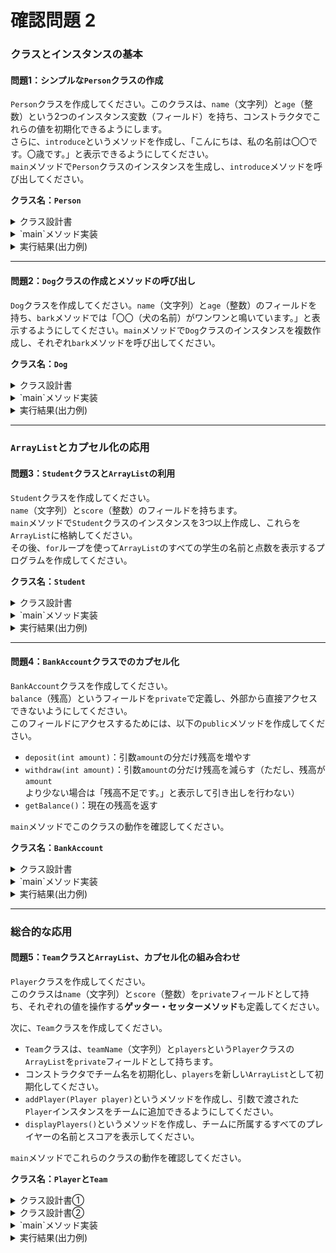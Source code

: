 # 確認問題 2

### クラスとインスタンスの基本

#### 問題1：シンプルな`Person`クラスの作成

`Person`クラスを作成してください。このクラスは、`name`（文字列）と`age`（整数）という2つのインスタンス変数（フィールド）を持ち、コンストラクタでこれらの値を初期化できるようにします。  
さらに、`introduce`というメソッドを作成し、「こんにちは、私の名前は〇〇です。〇歳です。」と表示できるようにしてください。  
`main`メソッドで`Person`クラスのインスタンスを生成し、`introduce`メソッドを呼び出してください。

**クラス名：`Person`**

<details>
    <summary>クラス設計書</summary>
    <div>

| 項目         | 詳細                       |
| :----------- | :------------------------- |
| **クラス** |                            |
| ファイル名   | `Person.java`              |
| クラス名     | `Person`                   |
|              |                            |
| **コンストラクタ** |                        |
| コンストラクタ名 | `Person`                   |
| 引数1        | `String name`              |
| 引数2        | `int age`                  |
| 機能         | 引数で渡された `age` の値を、フィールドの `age` に代入します。 |
|              |                            |
| **フィールド①** |                            |
| 変数名       | `name`                     |
| データ型     | `String`                   |
| アクセス修飾子 | -                          |
| 初期値       | -                          |
| 説明         | 人物の名前を保持します。   |
|              |                            |
| **フィールド②** |                            |
| 変数名       | `age`                      |
| データ型     | `int`                      |
| アクセス修飾子 | -                          |
| 初期値       | -                          |
| 説明         | 人物の年齢を保持します。   |
|              |                            |
| **メソッド** |                            |
| メソッド名   | `introduce`                |
| アクセス修飾子 | `public`                   |
| 引数         | -                          |
| 戻り値       | `void`                     |
| 機能         | フィールド `name` と `age` の値を使って、自己紹介文をコンソールに表示します。 |

    </div>
</details>

<details>
    <summary>`main`メソッド実装</summary>
    <div>

| 項番                 | 詳細                                         |
| :------------------- | :------------------------------------------- |
| 1      | `Main` クラス(Main.java)を作成し、`main`メソッドを定義します。 |
| 2      | `Person` クラスのインスタンスを生成します。このとき、コンストラクタに名前と年齢の値を渡します。 |
| 3      | 生成したインスタンスの `introduce` メソッドを呼び出します。 |

    </div>
</details>

<details>
    <summary>実行結果(出力例)</summary>
    <div>

```
こんにちは、私の名前は山田です。25歳です。
```

    </div>
</details>

<!-- **回答例：**

```java
public class Person {
    String name;
    int age;

    public Person(String name, int age) {
        this.name = name;
        this.age = age;
    }

    public void introduce() {
        System.out.println("こんにちは、私の名前は" + this.name + "です。" + this.age + "歳です。");
    }

    public static void main(String[] args) {
        // Personクラスのインスタンスを生成
        Person person1 = new Person("山田", 25);
        
        // introduceメソッドを呼び出し
        person1.introduce();
    }
}
``` -->

-----

#### 問題2：`Dog`クラスの作成とメソッドの呼び出し

`Dog`クラスを作成してください。`name`（文字列）と`age`（整数）のフィールドを持ち、`bark`メソッドでは「〇〇（犬の名前）がワンワンと鳴いています。」と表示するようにしてください。`main`メソッドで`Dog`クラスのインスタンスを複数作成し、それぞれ`bark`メソッドを呼び出してください。

**クラス名：`Dog`**

<details>
    <summary>クラス設計書</summary>
    <div>

| 項目         | 詳細                             |
| :----------- | :------------------------------- |
| **クラス** |                                  |
| クラス名     | `Dog`                            |
| ファイル名   | `Dog.java`                       |
| 概要         | 犬の情報を管理し、鳴き声を出力するクラスです。 |
|              |                                  |
| **フィールド** |                                  |
| 変数名       | `name`                           |
| データ型     | `String`                         |
| アクセス修飾子 | デフォルト                     |
| 説明         | 犬の名前を保持します。         |
| 変数名       | `age`                            |
| データ型     | `int`                            |
| アクセス修飾子 | デフォルト                     |
| 説明         | 犬の年齢を保持します。         |
|              |                                  |
| **コンストラクタ** |                                  |
| コンストラクタ名 | `Dog`                            |
| 引数1        | `String name`                    |
| 引数2        | `int age`                        |
| 機能         | 引数で渡された値を各フィールドに代入し、インスタンスを初期化します。 |
|              |                                  |
| **メソッド** |                                  |
| メソッド名   | `bark`                           |
| アクセス修飾子 | `public`                         |
| 引数         | なし                             |
| 戻り値       | `void`                           |
| 機能         | フィールド `name` の値を使って、犬の鳴き声を表す文字列をコンソールに表示します。 |

    </div>
</details>

<details>
    <summary>`main`メソッド実装</summary>
    <div>

| 項番 | 詳細                                         |
| :--- | :------------------------------------------- |
| 1    | `Main` クラス(Main.java)を作成し、`main`メソッドを定義します。  |
| 2    | `Dog` クラスのインスタンスを**複数**生成します。 |
| 3    | それぞれのインスタンスの `bark` メソッドを呼び出します。 |
    </div>
</details>

<details>
    <summary>実行結果(出力例)</summary>
    <div>

```
ポチがワンワンと鳴いています。
ケンがワンワンと鳴いています。
```

    </div>
</details>

<!-- **回答例：**

```java
public class Dog {
    String name;
    int age;

    public Dog(String name, int age) {
        this.name = name;
        this.age = age;
    }

    public void bark() {
        System.out.println(this.name + "がワンワンと鳴いています。");
    }

    public static void main(String[] args) {
        Dog dog1 = new Dog("ポチ", 3);
        Dog dog2 = new Dog("ケン", 5);
        
        dog1.bark();
        dog2.bark();
    }
}
``` -->

-----

### `ArrayList`とカプセル化の応用

#### 問題3：`Student`クラスと`ArrayList`の利用

`Student`クラスを作成してください。  
`name`（文字列）と`score`（整数）のフィールドを持ちます。  
`main`メソッドで`Student`クラスのインスタンスを3つ以上作成し、これらを`ArrayList`に格納してください。  
その後、`for`ループを使って`ArrayList`のすべての学生の名前と点数を表示するプログラムを作成してください。

**クラス名：`Student`**

<details>
    <summary>クラス設計書</summary>
    <div>

| 項目         | 詳細                             |
| :----------- | :------------------------------- |
| **クラス** |                                  |
| クラス名     | `Student`                        |
| ファイル名   | `Student.java`                   |
| 概要         | 学生の名前と点数を管理するクラスです。 |
|              |                                  |
| **フィールド** |                                  |
| 変数名       | `name`                           |
| データ型     | `String`                         |
| アクセス修飾子 | デフォルト                     |
| 説明         | 学生の名前を保持します。       |
| 変数名       | `score`                          |
| データ型     | `int`                            |
| アクセス修飾子 | デフォルト                     |
| 説明         | 学生の点数を保持します。       |
|              |                                  |
| **コンストラクタ** |                                  |
| コンストラクタ名 | `Student`                        |
| 引数1        | `String name`                    |
| 引数2        | `int score`                      |
| 機能         | 引数で渡された値を各フィールドに代入し、インスタンスを初期化します。 |
|              |                                  |
| **メソッド** |                                  |
| メソッド名   | なし                             |

    </div>
</details>

<details>
    <summary>`main`メソッド実装</summary>
    <div>

| 項番 | 詳細 |
| :--- | :--- |
| 1 | `Main` クラス(Main.java)を作成し、`main`メソッドを定義します。  |
| 2 | `Student` クラスのインスタンスを3つ以上作成し、`ArrayList<Student>` に格納します。 |
| 3 | `for` ループを使って `ArrayList` のすべての要素（学生）を走査し、それぞれの名前と点数を表示します。 |

    </div>
</details>

<details>
    <summary>実行結果(出力例)</summary>
    <div>

```
名前: 佐藤, 点数: 85
名前: 鈴木, 点数: 92
名前: 田中, 点数: 78
```

    </div>
</details>


<!-- **回答例：**

```java
import java.util.ArrayList;

public class Student {
    String name;
    int score;

    public Student(String name, int score) {
        this.name = name;
        this.score = score;
    }

    public static void main(String[] args) {
        ArrayList<Student> students = new ArrayList<>();
        
        students.add(new Student("佐藤", 85));
        students.add(new Student("鈴木", 92));
        students.add(new Student("田中", 78));

        for (Student student : students) {
            System.out.println("名前: " + student.name + ", 点数: " + student.score);
        }
    }
}
``` -->

-----

#### 問題4：`BankAccount`クラスでのカプセル化

`BankAccount`クラスを作成してください。  
`balance`（残高）というフィールドを`private`で定義し、外部から直接アクセスできないようにしてください。  
このフィールドにアクセスするためには、以下の`public`メソッドを作成してください。

  * `deposit(int amount)`：引数`amount`の分だけ残高を増やす
  * `withdraw(int amount)`：引数`amount`の分だけ残高を減らす（ただし、残高が`amount`より少ない場合は「残高不足です。」と表示して引き出しを行わない）
  * `getBalance()`：現在の残高を返す

`main`メソッドでこのクラスの動作を確認してください。

**クラス名：`BankAccount`**

<details>
    <summary>クラス設計書</summary>
    <div>

| 項目         | 詳細                             |
| :----------- | :------------------------------- |
| **クラス** |                                  |
| クラス名     | `BankAccount`                    |
| ファイル名   | `BankAccount.java`               |
| 概要         | 銀行口座の残高を管理するクラスです。 |
|              |                                  |
| **フィールド** |                                  |
| 変数名       | `balance`                        |
| データ型     | `int`                            |
| アクセス修飾子 | `private`                        |
| 説明         | 口座の残高を保持します。       |
|              |                                  |
| **コンストラクタ** |                                  |
| コンストラクタ名 | `BankAccount`                    |
| 引数        | `int initialBalance`             |
| 機能         | 引数で渡された初期残高を `balance` フィールドに代入し、インスタンスを初期化します。 |
|              |                                  |
| **メソッド①** |                                  |
| メソッド名   | `deposit`                        |
| アクセス修飾子 | `public`                         |
| 引数        | `int amount`                     |
| 戻り値       | `void`                           |
| 機能         | `balance` に `amount` の値を加算します。 |
|              |                                  |
| **メソッド②** |                                  |
| メソッド名   | `withdraw`                       |
| アクセス修飾子 | `public`                         |
| 引数        | `int amount`                     |
| 戻り値       | `void`                           |
| 機能         | `balance` が `amount` 以上の場合、`balance` から `amount` を減算します。それ以外の場合は「残高不足です。」と表示します。 |
| **メソッド③** |                                  |
|              |                                  |
| メソッド名   | `getBalance`                     |
| アクセス修飾子 | `public`                         |
| 引数         | なし                             |
| 戻り値       | `int`                            |
| 機能         | 現在の `balance` の値を返します。  |

    </div>
</details>

<details>
    <summary>`main`メソッド実装</summary>
    <div>

| 項番 | 詳細                                                           |
| :--- | :------------------------------------------------------------- |
| 1    | `Main` クラス(Main.java)を作成し、`main`メソッドを定義します。    |
| 2    | `BankAccount` クラスのインスタンスを生成し、初期残高を設定します。 |
| 3    | `deposit` メソッドを呼び出し、残高が増えることを確認します。   |
| 4    | `withdraw` メソッドを呼び出し、残高が減ることを確認します。    |
| 5    | `getBalance` メソッドを呼び出し、現在の残高を取得して表示します。|
| 6    | `withdraw` メソッドを呼び出し、残高不足のケースをテストします。 |

    </div>
</details>

<details>
    <summary>実行結果(出力例)</summary>
    <div>

```
現在の残高: 10000
5000円入金しました。
現在の残高: 15000
3000円引き出しました。
現在の残高: 12000
残高不足です。
現在の残高: 12000
```

    </div>
</details>


<!-- **回答例：**

```java
public class BankAccount {
    private int balance;

    public BankAccount(int balance) {
        this.balance = balance;
    }

    public void deposit(int amount) {
        this.balance += amount;
        System.out.println(amount + "円入金しました。");
    }

    public void withdraw(int amount) {
        if (this.balance >= amount) {
            this.balance -= amount;
            System.out.println(amount + "円引き出しました。");
        } else {
            System.out.println("残高不足です。");
        }
    }

    public int getBalance() {
        return this.balance;
    }

    public static void main(String[] args) {
        BankAccount myAccount = new BankAccount(10000);
        
        System.out.println("現在の残高: " + myAccount.getBalance());
        
        myAccount.deposit(5000);
        System.out.println("現在の残高: " + myAccount.getBalance());
        
        myAccount.withdraw(3000);
        System.out.println("現在の残高: " + myAccount.getBalance());
        
        myAccount.withdraw(15000); // 残高不足のケース
        System.out.println("現在の残高: " + myAccount.getBalance());
    }
}
``` -->

-----

### 総合的な応用

#### 問題5：`Team`クラスと`ArrayList`、カプセル化の組み合わせ

`Player`クラスを作成してください。  
このクラスは`name`（文字列）と`score`（整数）を`private`フィールドとして持ち、それぞれの値を操作する**ゲッター・セッターメソッド**も定義してください。

次に、`Team`クラスを作成してください。

  * `Team`クラスは、`teamName`（文字列）と`players`という`Player`クラスの`ArrayList`を`private`フィールドとして持ちます。
  * コンストラクタでチーム名を初期化し、`players`を新しい`ArrayList`として初期化してください。
  * `addPlayer(Player player)`というメソッドを作成し、引数で渡された`Player`インスタンスをチームに追加できるようにしてください。
  * `displayPlayers()`というメソッドを作成し、チームに所属するすべてのプレイヤーの名前とスコアを表示してください。

`main`メソッドでこれらのクラスの動作を確認してください。

**クラス名：`Player`と`Team`**

<details>
    <summary>クラス設計書①</summary>
    <div>

| 項目         | 詳細                             |
| :----------- | :------------------------------- |
| **クラス** |                                  |
| クラス名     | `Player`                         |
| ファイル名   | `Player.java`                    |
| 概要         | 選手名とスコアを管理するクラスです。 |
|              |                                  |
| **フィールド①** |                                  |
| 変数名       | `name`                           |
| データ型     | `String`                         |
| アクセス修飾子 | `private`                        |
| 説明         | 選手名を保持します。           |
|              |                                  |
| **フィールド②** |                                  |
| 変数名       | `score`                          |
| データ型     | `int`                            |
| アクセス修飾子 | `private`                        |
| 説明         | スコアを保持します。           |
|              |                                  |
| **コンストラクタ** |                                  |
| コンストラクタ名 | `Player`                         |
| 引数1        | `String name`                    |
| 引数2        | `int score`                      |
| 機能         | 引数で渡された値を各フィールドに代入し、インスタンスを初期化します。 |
|              |                                  |
| **メソッド①** |                                  |
| メソッド名   | `getName`                        |
| アクセス修飾子 | `public`                         |
| 引数         | なし                             |
| 戻り値       | `String`                         |
| 機能         | `name` フィールドの値を返します。（ゲッター） |
|              |                                  |
| **メソッド②** |                                  |
| メソッド名   | `getScore`                       |
| アクセス修飾子 | `public`                         |
| 引数         | なし                             |
| 戻り値       | `int`                            |
| 機能         | `score` フィールドの値を返します。（ゲッター） |
|              |                                  |
| **メソッド③** |                                  |
| メソッド名   | `setScore`                       |
| アクセス修飾子 | `public`                         |
| 引数1        | `int score`                      |
| 戻り値       | `void`                           |
| 機能         | `score` フィールドの値を更新します。（セッター） |

    </div>
</details>

<details>
    <summary>クラス設計書②</summary>
    <div>

| 項目         | 詳細                             |
| :----------- | :------------------------------- |
| **クラス** |                                  |
| クラス名     | `Team`                           |
| ファイル名   | `Team.java`                      |
| 概要         | 複数の `Player` を管理するクラスです。 |
|              |                                  |
| **フィールド①** |                                  |
| 変数名       | `teamName`                       |
| データ型     | `String`                         |
| アクセス修飾子 | `private`                        |
| 説明         | チーム名を保持します。         |
|              |                                  |
| **フィールド②** |                                  |
| 変数名       | `players`                        |
| データ型     | `ArrayList<Player>`              |
| アクセス修飾子 | `private`                        |
| 説明         | `Player` オブジェクトのリストを保持します。 |
|              |                                  |
| **コンストラクタ** |                                  |
| コンストラクタ名 | `Team`                           |
| 引数1        | `String teamName`                |
| 機能         | `teamName` フィールドを初期化し、`players` リストを新しく作成します。 |
|              |                                  |
| **メソッド①** |                                  |
| メソッド名   | `addPlayer`                      |
| アクセス修飾子 | `public`                         |
| 引数1        | `Player player`                  |
| 戻り値       | `void`                           |
| 機能         | `players` リストに引数で渡された `Player` オブジェクトを追加します。 |
|              |                                  |
| **メソッド②** |                                  |
| メソッド名   | `displayPlayers`                 |
| アクセス修飾子 | `public`                         |
| 引数         | なし                             |
| 戻り値       | `void`                           |
| 機能         | `players` リスト内のすべての `Player` の名前とスコアをコンソールに表示します。 |

    </div>
</details>

<details>
    <summary>`main`メソッド実装</summary>
    <div>

| 項番 | 詳細                                                           |
| :--- | :------------------------------------------------------------- |
| 1    | `Main` クラス(Main.java)を作成し、`main`メソッドを定義します。   |
| 2    | `Team` クラスのインスタンスを生成します。                      |
| 3    | 複数の `Player` クラスのインスタンスを生成します。             |
| 4    | `Team` インスタンスの `addPlayer` メソッドを呼び出し、`Player` インスタンスをチームに追加します。 |
| 5    | `displayPlayers` メソッドを呼び出し、メンバーリストを表示します。 |
| 6    | セッターメソッドを使って `Player` のスコアを更新し、再度 `displayPlayers` メソッドを呼び出し、変更が反映されていることを確認します。 |

    </div>
</details>

<details>
    <summary>実行結果(出力例)</summary>
    <div>

```
田中がレッドドラゴンズに加入しました。
鈴木がレッドドラゴンズに加入しました。
--- レッドドラゴンズのメンバー ---
名前: 田中, スコア: 15
名前: 鈴木, スコア: 22
---------------------------------
--- レッドドラゴンズのメンバー ---
名前: 田中, スコア: 30
名前: 鈴木, スコア: 22
---------------------------------
```

    </div>
</details>


<!-- **回答例：**

```java
import java.util.ArrayList;

class Player {
    private String name;
    private int score;

    public Player(String name, int score) {
        this.name = name;
        this.score = score;
    }

    public String getName() {
        return name;
    }

    public int getScore() {
        return score;
    }

    public void setScore(int score) {
        this.score = score;
    }
}

public class Team {
    private String teamName;
    private ArrayList<Player> players;

    public Team(String teamName) {
        this.teamName = teamName;
        this.players = new ArrayList<>();
    }

    public void addPlayer(Player player) {
        this.players.add(player);
        System.out.println(player.getName() + "が" + this.teamName + "に加入しました。");
    }

    public void displayPlayers() {
        System.out.println("--- " + this.teamName + "のメンバー ---");
        for (Player player : players) {
            System.out.println("名前: " + player.getName() + ", スコア: " + player.getScore());
        }
        System.out.println("---------------------------------");
    }

    public static void main(String[] args) {
        Team myTeam = new Team("レッドドラゴンズ");
        
        Player player1 = new Player("田中", 15);
        Player player2 = new Player("鈴木", 22);
        
        myTeam.addPlayer(player1);
        myTeam.addPlayer(player2);
        
        myTeam.displayPlayers();
        
        // スコアを更新してみる
        player1.setScore(30);
        myTeam.displayPlayers();
    }
}
``` -->